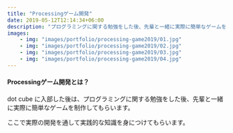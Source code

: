 ```yaml
---
title: "Processingゲーム開発"
date: 2019-05-12T12:14:34+06:00
description: "プログラミングに関する勉強をした後、先輩と一緒に実際に簡単なゲームを制作してもらいます。"
images:
    - img: "images/portfolio/processing-game2019/01.jpg"
    - img: "images/portfolio/processing-game2019/02.jpg"
    - img: "images/portfolio/processing-game2019/03.jpg"
    - img: "images/portfolio/processing-game2019/04.jpg"
---
```


#### Processingゲーム開発とは？
dot cube に入部した後は、プログラミングに関する勉強をした後、先輩と一緒に実際に簡単なゲームを制作してもらいます。

ここで実際の開発を通して実践的な知識を身につけてもらいます。